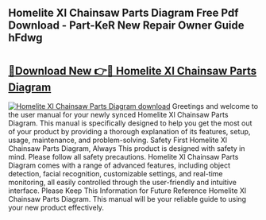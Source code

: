 ## Homelite Xl Chainsaw Parts Diagram Free Pdf Download - Part-KeR New Repair Owner Guide hFdwg

# <h2><a href="http://dfi3t7m.blite.top/?on=Homelite+Xl+Chainsaw+Parts+Diagram">🔗Download New 👉🔴 Homelite Xl Chainsaw Parts Diagram</a></h2>

[![Homelite Xl Chainsaw Parts Diagram download](https://i.imgur.com/lujVjoI.png)](http://dfi3t7m.blite.top/?on=Homelite+Xl+Chainsaw+Parts+Diagram)
Greetings and welcome to the user manual for your newly synced Homelite Xl Chainsaw Parts Diagram. This manual is specifically designed to help you get the most out of your product by providing a thorough explanation of its features, setup, usage, maintenance, and problem-solving. Safety First Homelite Xl Chainsaw Parts Diagram, Always This product is designed with safety in mind. Please follow all safety precautions. Homelite Xl Chainsaw Parts Diagram comes with a range of advanced features, including object detection, facial recognition, customizable settings, and real-time monitoring, all easily controlled through the user-friendly and intuitive interface. Please Keep This Information for Future Reference Homelite Xl Chainsaw Parts Diagram. This manual will be your reliable guide to using your new product effectively.
